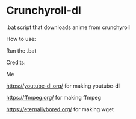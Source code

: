 # Crunchyroll-dl
.bat script that downloads anime from crunchyroll

How to use:

Run the .bat

Credits:

Me

https://youtube-dl.org/ for making youtube-dl

https://ffmpeg.org/ for making ffmpeg

https://eternallybored.org/ for making wget
